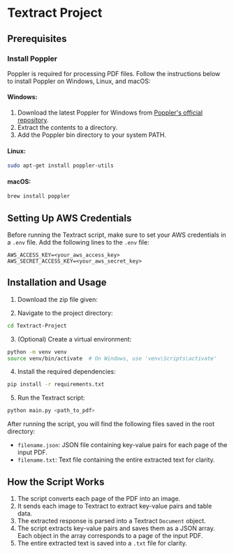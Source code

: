# Textract Project

## Prerequisites

### Install Poppler

Poppler is required for processing PDF files. Follow the instructions below to install Poppler on Windows, Linux, and macOS:

#### Windows:

1. Download the latest Poppler for Windows from [Poppler's official repository](https://poppler.freedesktop.org/).
2. Extract the contents to a directory.
3. Add the Poppler bin directory to your system PATH.

#### Linux:

```bash
sudo apt-get install poppler-utils
```

#### macOS:

```bash
brew install poppler
```

## Setting Up AWS Credentials

Before running the Textract script, make sure to set your AWS credentials in a `.env` file. Add the following lines to the `.env` file:

```env
AWS_ACCESS_KEY=<your_aws_access_key>
AWS_SECRET_ACCESS_KEY=<your_aws_secret_key>
```

## Installation and Usage

1. Download the zip file given:

2. Navigate to the project directory:

```bash
cd Textract-Project
```

3. (Optional) Create a virtual environment:

```bash
python -m venv venv
source venv/bin/activate  # On Windows, use 'venv\Scripts\activate'
```

4. Install the required dependencies:

```bash
pip install -r requirements.txt
```

5. Run the Textract script:

```bash
python main.py <path_to_pdf>
```

After running the script, you will find the following files saved in the root directory:

- `filename.json`: JSON file containing key-value pairs for each page of the input PDF.
- `filename.txt`: Text file containing the entire extracted text for clarity.

## How the Script Works

1. The script converts each page of the PDF into an image.
2. It sends each image to Textract to extract key-value pairs and table data.
3. The extracted response is parsed into a Textract `Document` object.
4. The script extracts key-value pairs and saves them as a JSON array. Each object in the array corresponds to a page of the input PDF.
5. The entire extracted text is saved into a `.txt` file for clarity.
